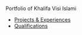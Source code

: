 Portfolio of Khalifa Visi Islami

* [Projects & Experiences](./projects.md)
* [Qualifications](./qualifications.md)